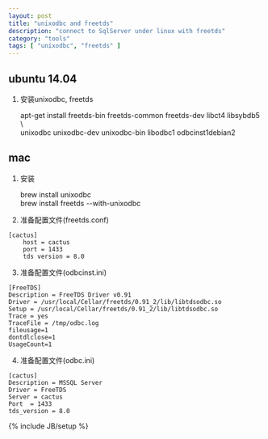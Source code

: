 ```yaml
---
layout: post
title: "unixodbc and freetds"
description: "connect to SqlServer under linux with freetds"
category: "tools"
tags: [ "unixodbc", "freetds" ]
---
```


## ubuntu 14.04

1. 安装unixodbc, freetds

    apt-get install freetds-bin freetds-common freetds-dev libct4 libsybdb5 \  
                    unixodbc unixodbc-dev unixodbc-bin libodbc1 odbcinst1debian2


## mac

1. 安装

    brew install unixodbc  
    brew install freetds --with-unixodbc

2. 准备配置文件(freetds.conf)

```
[cactus]  
    host = cactus  
    port = 1433  
    tds version = 8.0  
```

3. 准备配置文件(odbcinst.ini)

```
[FreeTDS]
Description = FreeTDS Driver v0.91  
Driver = /usr/local/Cellar/freetds/0.91_2/lib/libtdsodbc.so  
Setup = /usr/local/Cellar/freetds/0.91_2/lib/libtdsodbc.so  
Trace = yes  
TraceFile = /tmp/odbc.log  
fileusage=1  
dontdlclose=1  
UsageCount=1  
```

4. 准备配置文件(odbc.ini)

```
[cactus]  
Description = MSSQL Server  
Driver = FreeTDS  
Server = cactus  
Port  = 1433  
tds_version = 8.0  
```


{% include JB/setup %}
